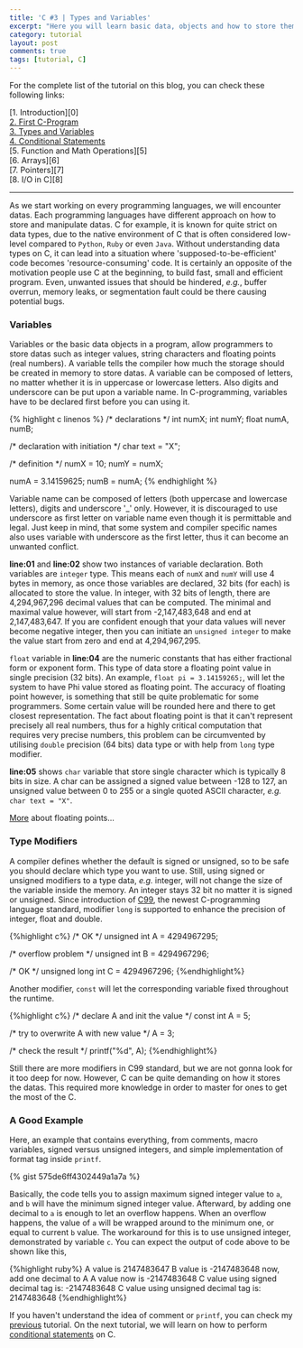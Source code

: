 ```yaml
---
title: 'C #3 | Types and Variables'
excerpt: "Here you will learn basic data, objects and how to store them in C."
category: tutorial
layout: post
comments: true
tags: [tutorial, C]
---
```


For the complete list of the tutorial on this blog, you can check these following links:

[1. Introduction][0] <br>
[2. First C-Program][2] <br>
[3. Types and Variables][3] <br>
[4. Conditional Statements][4] <br>
[5. Function and Math Operations][5] <br>
[6. Arrays][6] <br>
[7. Pointers][7] <br>
[8. I/O in C][8] <br>

-----

As we start working on every programming languages, we will encounter datas. Each programming languages have different approach on how to store and manipulate datas. C for example, it is known for quite strict on data types, due to the native environment of C that is often considered low-level compared to `Python`, `Ruby` or even `Java`. Without understanding data types on C, it can lead into a situation where 'supposed-to-be-efficient' code becomes 'resource-consuming' code. It is certainly an opposite of the motivation people use C at the beginning, to build fast, small and efficient program. Even, unwanted issues that should be hindered, *e.g.*, buffer overrun, memory leaks, or segmentation fault could be there causing potential bugs.

### Variables

Variables or the basic data objects in a program, allow programmers to store datas such as integer values, string characters and floating points (real numbers). A variable tells the compiler how much the storage should be created in memory to store datas. A variable can be composed of letters, no matter whether it is in uppercase or lowercase letters. Also digits and underscore can be put upon a variable name. In C-programming, variables have to be declared first before you can using it.

{% highlight c linenos %}
/* declarations */
int numX;
int numY;
float numA, numB;

/* declaration with initiation */
char text = "X";

/* definition */
numX = 10;
numY = numX;

numA = 3.14159625;
numB = numA;
{% endhighlight %}

Variable name can be composed of letters (both uppercase and lowercase letters), digits and underscore '_' only. However, it is discouraged to use underscore as first letter on variable name even though it is permittable and legal. Just keep in mind, that some system and compiler specific names also uses variable with underscore as the first letter, thus it can become an unwanted conflict.

**line:01** and **line:02** show two instances of variable declaration. Both variables are `integer` type. This means each of `numX` and `numY` will use 4 bytes in memory, as once those variables are declared, 32 bits (for each) is allocated to store the value. In integer, with 32 bits of length, there are 4,294,967,296 decimal values that can be computed. The minimal and maximal value however, will start from -2,147,483,648 and end at 2,147,483,647. If you are confident enough that your data values will never become negative integer, then you can initiate an `unsigned integer` to make the value start from zero and end at 4,294,967,295.

`float` variable in **line:04** are the numeric constants that has either fractional form or exponent form. This type of data store a floating point value in single precision (32 bits). An example, `float pi = 3.14159265;`, will let the system to have Phi value stored as floating point. The accuracy of floating point however, is something that still be quite problematic for some programmers. Some certain value will be rounded here and there to get closest representation. The fact about floating point is that it can't represent precisely all real numbers, thus for a highly critical computation that requires very precise numbers, this problem can be circumvented by utilising `double` precision (64 bits) data type or with help from `long` type modifier.

**line:05** shows `char` variable that store single character which is typically 8 bits in size. A char can be assigned a signed value between -128 to 127, an unsigned value between 0 to 255 or a single quoted ASCII character, *e.g.* `char text = "X"`.

[More][1] about floating points...

### Type Modifiers

A compiler defines whether the default is signed or unsigned, so to be safe you should declare which type you want to use. Still, using signed or unsigned modifiers to a type data, *e.g.* integer, will not change the size of the variable inside the memory. An integer stays 32 bit no matter it is signed or unsigned. Since introduction of [C99][2], the newest C-programming language standard, modifier `long` is supported to enhance the precision of integer, float and double.

{%highlight c%}
/* OK */
unsigned int A = 4294967295; 	

/* overflow problem */
unsigned int B = 4294967296;

/* OK */
unsigned long int C = 4294967296;
{%endhighlight%}

Another modifier, `const` will let the corresponding variable fixed throughout the runtime.

{%highlight c%}
/* declare A and init the value */
const int A = 5;

/* try to overwrite A with new value */
A = 3;

/* check the result */
printf("%d", A);
{%endhighlight%}

Still there are more modifiers in C99 standard, but we are not gonna look for it too deep for now. However, C can be quite demanding on how it stores the datas. This required more knowledge in order to master for ones to get the most of the C.

### A Good Example

Here, an example that contains everything, from comments, macro variables, signed versus unsigned integers, and simple implementation of format tag inside `printf`.

{% gist 575de6ff4302449a1a7a %}

Basically, the code tells you to assign maximum signed integer value to `a`, and `b` will have the minimum signed integer value. Afterward, by adding one decimal to `a` is enough to let an overflow happens. When an overflow happens, the value of `a` will be wrapped around to the minimum one, or equal to current `b` value. The workaround for this is to use unsigned integer, demonstrated by variable `c`. You can expect the output of code above to be shown like this,

{%highlight ruby%}
A value is 2147483647
B value is -2147483648
now, add one decimal to A
A value now is -2147483648
C value using signed decimal tag is: -2147483648
C value using unsigned decimal tag is: 2147483648
{%endhighlight%}

If you haven't understand the idea of comment or `printf`, you can check my [previous][3] tutorial. On the next tutorial, we will learn on how to perform [conditional statements][4] on C.


[1]: http://en.wikipedia.org/wiki/IEEE_754-2008
[2]: https://en.wikipedia.org/wiki/C99
[3]: http://yanuartadityan.github.io/tutorial/c-tutor-2
[4]: http://yanuartadityan.github.io/tutorial/c-tutor-4
